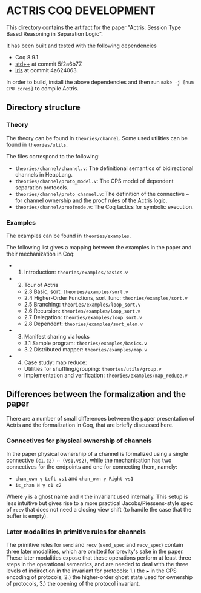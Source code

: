 # ACTRIS COQ DEVELOPMENT

This directory contains the artifact for the paper "Actris: Session Type
Based Reasoning in Separation Logic".

It has been built and tested with the following dependencies

 - Coq 8.9.1
 - [std++](https://gitlab.mpi-sws.org/robbertkrebbers/coq-stdpp) at
   commit 5f2a6b77.
 - [iris](https://gitlab.mpi-sws.org/iris/iris) at
   commit 4a624063.

In order to build, install the above dependencies and then run
`make -j [num CPU cores]` to compile Actris.

## Directory structure

### Theory

The theory can be found in `theories/channel`. Some used utilities can be found
in `theories/utils`.

The files correspond to the following:

- `theories/channel/channel.v`: The definitional semantics of bidirectional
  channels in HeapLang.
- `theories/channel/proto_model.v`: The CPS model of dependent separation
  protocols.
- `theories/channel/proto_channel.v`: The definition of the connective `↣` for
  channel ownership and the proof rules of the Actris logic.
- `theories/channel/proofmode.v`: The Coq tactics for symbolic execution.

### Examples

The examples can be found in `theories/examples`.

The following list gives a mapping between the examples in the paper and their
mechanization in Coq:

* 1. Introduction: `theories/examples/basics.v`
* 2. Tour of Actris
  * 2.3 Basic, sort: `theories/examples/sort.v`
  * 2.4 Higher-Order Functions, sort_func: `theories/examples/sort.v`
  * 2.5 Branching: `theories/examples/loop_sort.v`
  * 2.6 Recursion: `theories/examples/loop_sort.v`
  * 2.7 Delegation: `theories/examples/loop_sort.v`
  * 2.8 Dependent: `theories/examples/sort_elem.v`
* 3. Manifest sharing via locks
  * 3.1 Sample program: `theories/examples/basics.v`
  * 3.2 Distributed mapper: `theories/examples/map.v`
* 4. Case study: map reduce:
  * Utilities for shuffling/grouping: `theories/utils/group.v`
  * Implementation and verification: `theories/examples/map_reduce.v`

## Differences between the formalization and the paper

There are a number of small differences between the paper presentation
of Actris and the formalization in Coq, that are briefly discussed here.

### Connectives for physical ownership of channels

In the paper physical ownership of a channel is formalized using a single
connective `(c1,c2) ↣ (vs1,vs2)`, while the mechanisation has two connectives
for the endpoints and one for connecting them, namely:

- `chan_own γ Left vs1` and `chan_own γ Right vs1`
- `is_chan N γ c1 c2`

Where `γ` is a ghost name and `N` the invariant used internally. This setup is
less intuitive but gives rise to a more practical Jacobs/Piessens-style spec
of `recv` that does not need a closing view shift (to handle the case that
the buffer is empty).

### Later modalities in primitive rules for channels

The primitive rules for `send` and `recv` (`send_spec` and `recv_spec`) contain
three later modalities, which are omitted for brevity's sake in the paper. These
later modalities expose that these operations perform at least three steps in
the operational semantics, and are needed to deal with the three levels of
indirection in the invariant for protocols: 1.) the `▶` in the CPS encoding of
protocols, 2.) the higher-order ghost state used for ownership of protocols,
3.) the opening of the protocol invariant.
